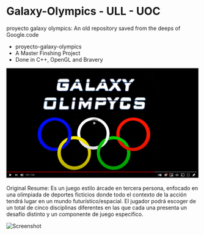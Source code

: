 # Galaxy-Olympics - ULL - UOC
proyecto galaxy olympics: An old repository saved from the deeps of Google.code 

- proyecto-galaxy-olympics
- A Master Finshing Project
- Done in C++, OpenGL and Bravery


[![Everything Is AWESOME](https://github.com/carlixyz/Galaxy-Olympics_ULL/blob/master/proyecto-galaxy-olympics/GDD/VidCap.png)](https://www.youtube.com/watch?v=ytbU7QmolJo "Everything Is AWESOME")

Original Resume:
Es un juego estilo árcade en tercera persona, enfocado en una olimpiada de deportes ficticios donde todo el contexto de la acción tendrá lugar en un mundo futurístico/espacial. 
El jugador podrá escoger de un total de cinco disciplinas diferentes en las que cada una presenta un desafío distinto y un componente de juego especifico.

![Screenshot](http://sunhouse.com.ar/Images/Galaxy!.png)
